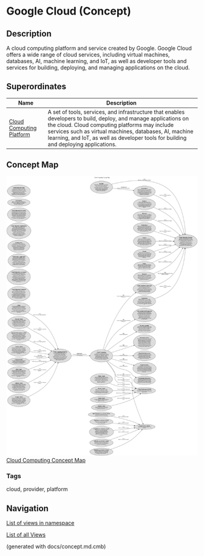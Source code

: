 # Google Cloud (Concept)
## Description
A cloud computing platform and service created by Google. Google Cloud offers a wide
          range of cloud services, including virtual machines, databases, AI, machine learning, and IoT, as well
          as developer tools and services for building, deploying, and managing applications on the cloud.

## Superordinates
| Name | Description |
|---|---|
| [Cloud Computing Platform](../../software-development/cloud/cloud-computing-platform.md) | A  set of tools, services, and infrastructure that enables developers to build, deploy, and manage applications on the cloud. Cloud computing platforms may include services such as virtual machines, databases, AI, machine learning, and IoT, as well as developer tools for building and deploying applications. |

## Concept Map
![Cloud Computing Concept Map](../../software-development/cloud/concept-view.png)
[Cloud Computing Concept Map](../../software-development/cloud/concept-view.md)

### Tags
cloud, provider, platform


## Navigation
[List of views in namespace](./views-in-namespace.md)

[List of all Views](../../views.md)

(generated with docs/concept.md.cmb)
